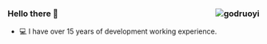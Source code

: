 ### Hello there 👋 <img align="right" src="https://github-readme-stats.vercel.app/api?username=mican&show_icons=true" alt="godruoyi" />

- 💻 I have over 15 years of development working experience.
